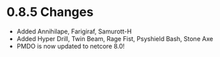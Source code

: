 # 0.8.5 Changes #

* Added Annihilape, Farigiraf, Samurott-H
* Added Hyper Drill, Twin Beam, Rage Fist, Psyshield Bash, Stone Axe
* PMDO is now updated to netcore 8.0!
